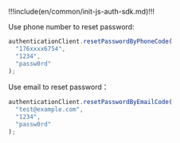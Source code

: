 !!!include(en/common/init-js-auth-sdk.md)!!!

Use phone number to reset password:

```javascript
authenticationClient.resetPasswordByPhoneCode(
  "176xxxx6754",
  "1234",
  "passw0rd"
);
```

Use email to reset password：

```javascript
authenticationClient.resetPasswordByEmailCode(
  "test@example.com",
  "1234",
  "passw0rd"
);
```
